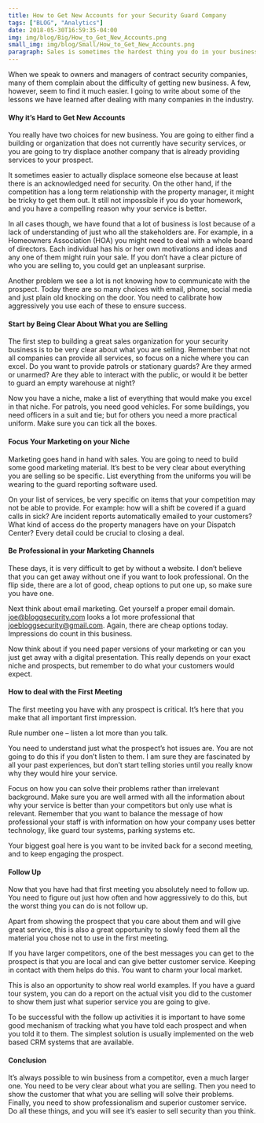 ```yaml
---
title: How to Get New Accounts for your Security Guard Company
tags: ["BLOG", "Analytics"]  
date: 2018-05-30T16:59:35-04:00 
img: img/blog/Big/How_to_Get_New_Accounts.png
small_img: img/blog/Small/How_to_Get_New_Accounts.png
paragraph: Sales is sometimes the hardest thing you do in your business. We look how to do it well for your security guard company.
---
```


When we speak to owners and managers of contract security companies, many of them complain about the difficulty of getting new business. A few, however, seem to find it much easier. I going to write about some of the lessons we have learned after dealing with many companies in the industry.

#### Why it’s Hard to Get New Accounts
You really have two choices for new business. You are going to either find a building or organization that does not currently have security services, or you are going to try displace another company that is already providing services to your prospect.

It sometimes easier to actually displace someone else because at least there is an acknowledged need for security. On the other hand, if the competition has a long term relationship with the property manager, it might be tricky to get them out. It still not impossible if you do your homework, and you have a compelling reason why your service is better.

In all cases though, we have found that a lot of business is lost because of a lack of understanding of just who all the stakeholders are. For example, in a Homeowners Association (HOA) you might need to deal with a whole board of directors. Each individual has his or her own motivations and ideas and any one of them might ruin your sale. If you don’t have a clear picture of who you are selling to, you could get an unpleasant surprise.

Another problem we see a lot is not knowing how to communicate with the prospect. Today there are so many choices with email, phone, social media and just plain old knocking on the door. You need to calibrate how aggressively you use each of these to ensure success.

#### Start by Being Clear About What you are Selling
The first step to building a great sales organization for your security business is to be very clear about what you are selling. Remember that not all companies can provide all services, so focus on a niche where you can excel. Do you want to provide patrols or stationary guards? Are they armed or unarmed? Are they able to interact with the public, or would it be better to guard an empty warehouse at night?

Now you have a niche, make a list of everything that would make you excel in that niche. For patrols, you need good vehicles. For some buildings, you need officers in a suit and tie; but for others you need a more practical uniform. Make sure you can tick all the boxes.

#### Focus Your Marketing on your Niche
Marketing goes hand in hand with sales. You are going to need to build some good marketing material. It’s best to be very clear about everything you are selling so be specific. List everything from the uniforms you will be wearing to the guard reporting software used.

On your list of services, be very specific on items that your competition may not be able to provide. For example: how will a shift be covered if a guard calls in sick? Are incident reports automatically emailed to your customers? What kind of access do the property managers have on your Dispatch Center? Every detail could be crucial to closing a deal.

#### Be Professional in your Marketing Channels
These days, it is very difficult to get by without a website. I don’t believe that you can get away without one if you want to look professional. On the flip side, there are a lot of good, cheap options to put one up, so make sure you have one.

Next think about email marketing. Get yourself a proper email domain. joe@bloggsecurity.com looks a lot more professional that joebloggsecurity@gmail.com. Again, there are cheap options today. Impressions do count in this business.

Now think about if you need paper versions of your marketing or can you just get away with a digital presentation. This really depends on your exact niche and prospects, but remember to do what your customers would expect.

#### How to deal with the First Meeting
The first meeting you have with any prospect is critical. It’s here that you make that all important first impression.

Rule number one – listen a lot more than you talk.

You need to understand just what the prospect’s hot issues are. You are not going to do this if you don’t listen to them. I am sure they are fascinated by all your past experiences, but don’t start telling stories until you really know why they would hire your service.

Focus on how you can solve their problems rather than irrelevant background. Make sure you are well armed with all the information about why your service is better than your competitors but only use what is relevant. Remember that you want to balance the message of how professional your staff is with information on how your company uses better technology, like guard tour systems, parking systems etc.

Your biggest goal here is you want to be invited back for a second meeting, and to keep engaging the prospect.

#### Follow Up
Now that you have had that first meeting you absolutely need to follow up. You need to figure out just how often and how aggressively to do this, but the worst thing you can do is not follow up.

Apart from showing the prospect that you care about them and will give great service, this is also a great opportunity to slowly feed them all the material you chose not to use in the first meeting.

If you have larger competitors, one of the best messages you can get to the prospect is that you are local and can give better customer service. Keeping in contact with them helps do this. You want to charm your local market.

This is also an opportunity to show real world examples. If you have a guard tour system, you can do a report on the actual visit you did to the customer to show them just what superior service you are going to give.

To be successful with the follow up activities it is important to have some good mechanism of tracking what you have told each prospect and when you told it to them. The simplest solution is usually implemented on the web based CRM systems that are available.

#### Conclusion
It’s always possible to win business from a competitor, even a much larger one. You need to be very clear about what you are selling. Then you need to show the customer that what you are selling will solve their problems. Finally, you need to show professionalism and superior customer service. Do all these things, and you will see it’s easier to sell security than you think.